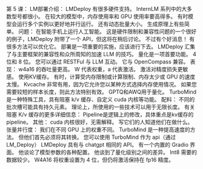第 5 课：
LM部署介绍：
LMDeploy 有很多硬件支持。 InternLM 系列中的大多数型号都很小。 在较大的模型中，内存使用率和 GPU 使用率要高得多。 有时模型会运行多个实例以更好地并行运行。 还有动态批量大小。 生成原理上有些简单。
问题：
在智能手机上运行人工智能。 这是硬件限制和兼容性问题的一个很好的例子，LMDeploy 附带了一个 API，但这将在稍后讨论。 不过有个好消息！ 有很多方法可以优化它。 部署是一项重要的实施，应该进行下去。 LMDeploy 汇集了与主要框架的兼容性和众所周知的加速 LLM 的技巧。 量化是一项首要功能。 4 位和 8 位。 您可以通过 RESTFul 与 LLM 互动。 它与 OpenCompass 兼容。
表现：
w4a16 的吞吐量更高。 W 代表权重，a 代表激活。 激活对精度损失更敏感。 使用KV缓存。 有时，计算受内存限制或计算限制、内存太少或 GPU 的速度太慢。 Kvcache 非常有用，因为它允许您以某种方式选择内存使用情况。 如果您需要较短的样本长度，则此方法特别有效。 GPTQ和AWQ用于量化。 TurboMind 是一种特殊工具，具有阻塞 k/v 缓存、自定义 cuda 内核等功能。
配料：
不同的批次槽可能具有持久元素。 理论上，所使用的一些技术可以用于无限长度。
有关阻塞 K/v 缓存的更多详细信息：
Pipeline是逻辑上的修改，具体重点是kv缓存的pipeline。
其他：
cuda 内核很好，无需解释。 写它们的人知道他们在做什么。
张量并行度：
我们在不同 GPU 上的权重不同。
TurboMind 是一种提高速度的方法。 但他们首先必须将其转换。
您可以使用 TurboMind 作为 api（通过 LM_Deploy）
LMDeploy 具有与 chatgpt 相同的 API。 有一个内置的 Gradio 界面。
他谈论了模型参数的各种配置。
他谈到了量化级别之间的差异。 Int8 需要的数据较少。
W4A16 将权重设置为 4 位，但仍将激活保持在 fp16 精度。
